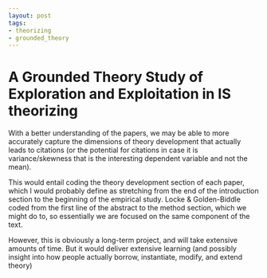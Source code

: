 ```yaml
---
layout: post
tags:
- theorizing
- grounded_theory
---
```

# A Grounded Theory Study of Exploration and Exploitation in IS theorizing
With a better understanding of the papers, we may be able to more accurately capture the dimensions of theory development that actually leads to citations (or the potential for citations in case it is variance/skewness that is the interesting dependent variable and not the mean).

This would entail coding the theory development section of each paper, which I would probably define as stretching from the end of the introduction section to the beginning of the empirical study. Locke & Golden-Biddle coded from the first line of the abstract to the method section, which we might do to, so essentially we are focused on the same component of the text.

However, this is obviously a long-term project, and will take extensive amounts of time. But it would deliver extensive learning (and possibly insight into how people actually borrow, instantiate, modify, and extend theory)
